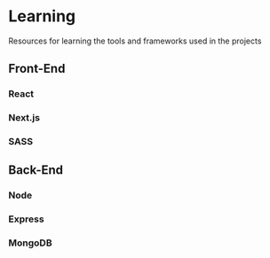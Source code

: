 # Learning
Resources for learning the tools and frameworks used in the projects

## Front-End
### React
### Next.js
### SASS

## Back-End
### Node
### Express
### MongoDB
